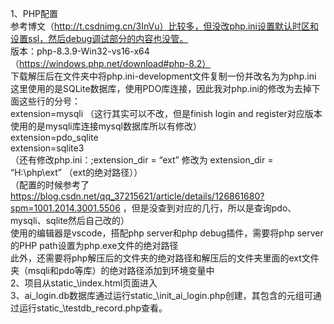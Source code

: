 1、PHP配置  
  参考博文（http://t.csdnimg.cn/3InVu）比较多，但没改php.ini设置默认时区和设置ssl，然后debug调试部分的内容也没管。  
  版本：php-8.3.9-Win32-vs16-x64（https://windows.php.net/download#php-8.2）  
  下载解压后在文件夹中将php.ini-development文件复制一份并改名为为php.ini  
  这里使用的是SQLite数据库，使用PDO库连接，因此我对php.ini的修改为去掉下面这些行的分号：  
  extension=mysqli （这行其实可以不改，但是finish login and register对应版本使用的是mysqli库连接mysql数据库所以有修改）  
  extension=pdo_sqlite   
  extension=sqlite3  
  （还有修改php.ini：;extension_dir = “ext” 修改为 extension_dir = “H:\php\ext” （ext的绝对路径））  
  （配置的时候参考了 https://blog.csdn.net/qq_37215621/article/details/126861680?spm=1001.2014.3001.5506 ，但是没查到对应的几行，所以是查询pdo、mysqli、sqlite然后自己改的）  
  使用的编辑器是vscode，搭配php server和php debug插件，需要将php server的PHP path设置为php.exe文件的绝对路径  
  此外，还需要将php解压后的文件夹的绝对路径和解压后的文件夹里面的ext文件夹（msqli和pdo等库）的绝对路径添加到环境变量中  
2、项目从static_\index.html页面进入  
3、ai_login.db数据库通过运行static_\init_ai_login.php创建，其包含的元组可通过运行static_\testdb_record.php查看。  
